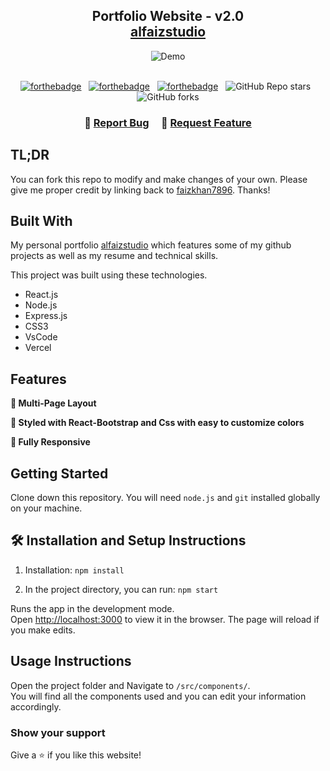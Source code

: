 <h2 align="center">
  Portfolio Website - v2.0<br/>
  <a href="https://alfaizstudio.netlify.app//" target="_blank">alfaizstudio</a>
</h2>
<div align="center">
  <img alt="Demo" src="./Images/readme-img1.png" />
</div>

<br/>

<center>

[![forthebadge](https://forthebadge.com/images/badges/built-with-love.svg)](https://forthebadge.com) &nbsp;
[![forthebadge](https://forthebadge.com/images/badges/made-with-javascript.svg)](https://forthebadge.com) &nbsp;
[![forthebadge](https://forthebadge.com/images/badges/open-source.svg)](https://forthebadge.com) &nbsp;
![GitHub Repo stars](https://img.shields.io/github/stars/faizkhan7896/New_Portfolio?color=red&logo=github&style=for-the-badge) &nbsp;
![GitHub forks](https://img.shields.io/github/forks/faizkhan7896/New_Portfolio?color=red&logo=github&style=for-the-badge)

</center>

<h3 align="center">
    🔹
    <a href="https://github.com/faizkhan7896/New_Portfolio/issues">Report Bug</a> &nbsp; &nbsp;
    🔹
    <a href="https://github.com/faizkhan7896/New_Portfolio/issues">Request Feature</a>
</h3>

## TL;DR

You can fork this repo to modify and make changes of your own. Please give me proper credit by linking back to [faizkhan7896](https://github.com/faizkhan7896/New_Portfolio). Thanks!

## Built With

My personal portfolio <a href="https://alfaizstudio.netlify.app//" target="_blank">alfaizstudio</a> which features some of my github projects as well as my resume and technical skills.<br/>

This project was built using these technologies.

- React.js
- Node.js
- Express.js
- CSS3
- VsCode
- Vercel

## Features

**📖 Multi-Page Layout**

**🎨 Styled with React-Bootstrap and Css with easy to customize colors**

**📱 Fully Responsive**

## Getting Started

Clone down this repository. You will need `node.js` and `git` installed globally on your machine.

## 🛠 Installation and Setup Instructions

1. Installation: `npm install`

2. In the project directory, you can run: `npm start`

Runs the app in the development mode.\
Open [http://localhost:3000](http://localhost:3000) to view it in the browser.
The page will reload if you make edits.

## Usage Instructions

Open the project folder and Navigate to `/src/components/`. <br/>
You will find all the components used and you can edit your information accordingly.

### Show your support

Give a ⭐ if you like this website!

<!-- <a href="https://www.buymeacoffee.com/soumyajit4419" target="_blank"><img src="https://cdn.buymeacoffee.com/buttons/v2/default-violet.png" alt="Buy Me A Coffee" height= "60px" width= "217px" ></a> -->
